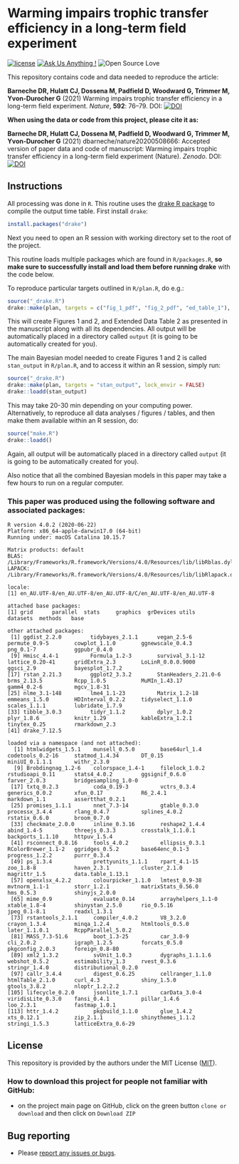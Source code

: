 # Warming impairs trophic transfer efficiency in a long-term field experiment

[![license](https://img.shields.io/badge/license-MIT%20+%20file%20LICENSE-lightgrey.svg)](https://choosealicense.com/)
[![Ask Us Anything
\!](https://img.shields.io/badge/Ask%20us-anything-1abc9c.svg)](https://github.com/dbarneche/nature20200508666/issues/new)
![Open Source
Love](https://badges.frapsoft.com/os/v2/open-source.svg?v=103)

This repository contains code and data needed to reproduce the article:

**Barneche DR, Hulatt CJ, Dossena M, Padfield D, Woodward G, Trimmer M, Yvon-Durocher G** (2021) Warming impairs trophic transfer efficiency in a long-term field experiment. *Nature*, **592**: 76–79. DOI: [![DOI](https://zenodo.org/badge/DOI/10.1038/s41586-021-03352-2.svg)](https://doi.org/10.1038/s41586-021-03352-2)

**When using the data or code from this project, please cite it as:**

**Barneche DR, Hulatt CJ, Dossena M, Padfield D, Woodward G, Trimmer M, Yvon-Durocher G** (2021) dbarneche/nature20200508666: Accepted version of paper data and code of manuscript: Warming impairs trophic transfer efficiency in a long-term field experiment (Nature). *Zenodo*. DOI: [![DOI](https://zenodo.org/badge/DOI/10.5281/zenodo.4468371.svg)](https://doi.org/10.5281/zenodo.4468371)

## Instructions

All processing was done in `R`. This routine uses the [drake R package](https://github.com/ropensci/drake) to compile the output time table. First install `drake`:

```r
install.packages("drake")
```

Next you need to open an R session with working directory set to the root of the project.

This routine loads multiple packages which are found in `R/packages.R`, **so make sure to successfully install and load them before running drake** with the code below.

To reproduce particular targets outlined in `R/plan.R`, do e.g.:

```r
source("_drake.R")
drake::make(plan, targets = c("fig_1_pdf", "fig_2_pdf", "ed_table_1"), lock_envir = FALSE)
```

This will create Figures 1 and 2, and Extended Data Table 2 as presented in the manuscript along with all its dependencies. All output will be automatically placed in a directory called `output` (it is going to be automatically created for you).

The main Bayesian model needed to create Figures 1 and 2 is called `stan_output` in `R/plan.R`, and to access it within an R session, simply run:

```r
source("_drake.R")
drake::make(plan, targets = "stan_output", lock_envir = FALSE)
drake::loadd(stan_output)
```

This may take 20-30 min depending on your computing power. Alternatively, to reproduce all data analyses / figures / tables, and then make them available within an R session, do:

```r
source("make.R")
drake::loadd()
```

Again, all output will be automatically placed in a directory called `output` (it is going to be automatically created for you).

Also notice that all the combined Bayesian models in this paper may take a few hours to run on a regular computer.

### This paper was produced using the following software and associated packages:
```
R version 4.0.2 (2020-06-22)
Platform: x86_64-apple-darwin17.0 (64-bit)
Running under: macOS Catalina 10.15.7

Matrix products: default
BLAS:   /Library/Frameworks/R.framework/Versions/4.0/Resources/lib/libRblas.dylib
LAPACK: /Library/Frameworks/R.framework/Versions/4.0/Resources/lib/libRlapack.dylib

locale:
[1] en_AU.UTF-8/en_AU.UTF-8/en_AU.UTF-8/C/en_AU.UTF-8/en_AU.UTF-8

attached base packages:
[1] grid      parallel  stats     graphics  grDevices utils     datasets  methods   base     

other attached packages:
 [1] ggdist_2.2.0         tidybayes_2.1.1      vegan_2.5-6          permute_0.9-5        cowplot_1.1.0        ggnewscale_0.4.3     png_0.1-7            ggpubr_0.4.0        
 [9] Hmisc_4.4-1          Formula_1.2-3        survival_3.1-12      lattice_0.20-41      gridExtra_2.3        LoLinR_0.0.0.9000    ggsci_2.9            bayesplot_1.7.2     
[17] rstan_2.21.3         ggplot2_3.3.2        StanHeaders_2.21.0-6 brms_2.13.5          Rcpp_1.0.5           MuMIn_1.43.17        gamm4_0.2-6          mgcv_1.8-31         
[25] nlme_3.1-148         lme4_1.1-23          Matrix_1.2-18        emmeans_1.5.0        HDInterval_0.2.2     tidyselect_1.1.0     scales_1.1.1         lubridate_1.7.9     
[33] tibble_3.0.3         tidyr_1.1.2          dplyr_1.0.2          plyr_1.8.6           knitr_1.29           kableExtra_1.2.1     tinytex_0.25         rmarkdown_2.3       
[41] drake_7.12.5        

loaded via a namespace (and not attached):
  [1] htmlwidgets_1.5.1    munsell_0.5.0        base64url_1.4        codetools_0.2-16     statmod_1.4.34       DT_0.15              miniUI_0.1.1.1       withr_2.3.0         
  [9] Brobdingnag_1.2-6    colorspace_1.4-1     filelock_1.0.2       rstudioapi_0.11      stats4_4.0.2         ggsignif_0.6.0       farver_2.0.3         bridgesampling_1.0-0
 [17] txtq_0.2.3           coda_0.19-3          vctrs_0.3.4          generics_0.0.2       xfun_0.17            R6_2.4.1             markdown_1.1         assertthat_0.2.1    
 [25] promises_1.1.1       nnet_7.3-14          gtable_0.3.0         processx_3.4.4       rlang_0.4.7          splines_4.0.2        rstatix_0.6.0        broom_0.7.0         
 [33] checkmate_2.0.0      inline_0.3.16        reshape2_1.4.4       abind_1.4-5          threejs_0.3.3        crosstalk_1.1.0.1    backports_1.1.10     httpuv_1.5.4        
 [41] rsconnect_0.8.16     tools_4.0.2          ellipsis_0.3.1       RColorBrewer_1.1-2   ggridges_0.5.2       base64enc_0.1-3      progress_1.2.2       purrr_0.3.4         
 [49] ps_1.3.4             prettyunits_1.1.1    rpart_4.1-15         zoo_1.8-8            haven_2.3.1          cluster_2.1.0        magrittr_1.5         data.table_1.13.1   
 [57] openxlsx_4.2.2       colourpicker_1.1.0   lmtest_0.9-38        mvtnorm_1.1-1        storr_1.2.1          matrixStats_0.56.0   hms_0.5.3            shinyjs_2.0.0       
 [65] mime_0.9             evaluate_0.14        arrayhelpers_1.1-0   xtable_1.8-4         shinystan_2.5.0      rio_0.5.16           jpeg_0.1-8.1         readxl_1.3.1        
 [73] rstantools_2.1.1     compiler_4.0.2       V8_3.2.0             crayon_1.3.4         minqa_1.2.4          htmltools_0.5.0      later_1.1.0.1        RcppParallel_5.0.2  
 [81] MASS_7.3-51.6        boot_1.3-25          car_3.0-9            cli_2.0.2            igraph_1.2.5         forcats_0.5.0        pkgconfig_2.0.3      foreign_0.8-80      
 [89] xml2_1.3.2           svUnit_1.0.3         dygraphs_1.1.1.6     webshot_0.5.2        estimability_1.3     rvest_0.3.6          stringr_1.4.0        distributional_0.2.0
 [97] callr_3.4.4          digest_0.6.25        cellranger_1.1.0     htmlTable_2.1.0      curl_4.3             shiny_1.5.0          gtools_3.8.2         nloptr_1.2.2.2      
[105] lifecycle_0.2.0      jsonlite_1.7.1       carData_3.0-4        viridisLite_0.3.0    fansi_0.4.1          pillar_1.4.6         loo_2.3.1            fastmap_1.0.1       
[113] httr_1.4.2           pkgbuild_1.1.0       glue_1.4.2           xts_0.12.1           zip_2.1.1            shinythemes_1.1.2    stringi_1.5.3        latticeExtra_0.6-29 
```

## License

This repository is provided by the authors under the MIT License ([MIT](http://opensource.org/licenses/MIT)).

### How to download this project for people not familiar with GitHub:  
* on the project main page on GitHub, click on the green button `clone or download` and then click on `Download ZIP`  

## Bug reporting
* Please [report any issues or bugs](https://github.com/dbarneche/nature20200508666/issues).
